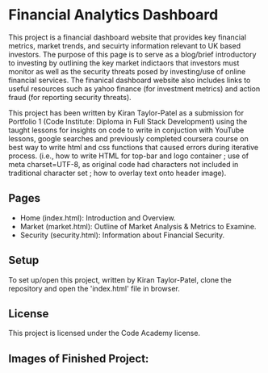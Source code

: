 # Financial Analytics Dashboard 
This project is a financial dashboard website that provides key financial metrics, market trends, and secuirty information relevant to UK based investors. The purpose of this page is 
to serve as a blog/brief introductory to investing by outlining the key market indictaors that investors must monitor as well as the security threats posed by investing/use of online 
financial services. The finanical dashboard website also includes links to useful resources such as yahoo finance (for investment metrics) and action fraud (for reporting security
threats).

This project has been written by Kiran Taylor-Patel as a submission for Portfolio 1 (Code Institute: Diploma in Full Stack Development) using the taught lessons for insights on code to write
in conjuction with YouTube lessons, google searches and previously completed coursera course on best way to write html and css functions that caused errors during iterative process. (i.e., how to write HTML for top-bar and 
logo container ; use of meta charset=UTF-8, as original code had characters not included in traditional character set ; how to overlay text onto header image).

## Pages 

- Home (index.html): Introduction and Overview.
- Market (market.html): Outline of Market Analysis & Metrics to Examine.
- Security (security.html): Information about Financial Security.

## Setup

To set up/open this project, written by Kiran Taylor-Patel, clone the repository and open the 'index.html' file in browser.

## License

This project is licensed under the Code Academy license.


## Images of Finished Project:
